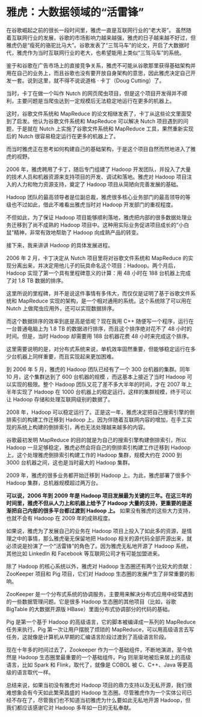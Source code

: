 





# 雅虎：大数据领域的“活雷锋”

在谷歌崛起之前的很长一段时间里，雅虎一直是互联网行业的“老大哥”。 虽然随着互联网行业的发展，谷歌的市场影响力越来越强，雅虎的日子越来越不好过，但雅虎仍是“瘦死的骆驼比马大”。谷歌发表了“三驾马车”的论文，开启了大数据时代，雅虎作为当时互联网行业的老大，也希望能用上类似“三驾马车”的系统。

鉴于和谷歌在广告市场上的直接竞争关系，雅虎不可能从谷歌那里获得基础架构并用在自己的业务上，而且谷歌也没有要开放自身架构的意思，因此雅虎决定自己开发一套。说到这里，就不得不说说道格 · 卡丁（Doug Cutting）了。

当时，卡丁在做一个叫作 Nutch 的网页爬虫项目，但是这个项目开发得并不顺利，主要问题是当爬虫达到一定规模后无法稳定地运行在更多的机器上。

这时，谷歌文件系统和 MapReduce 的论文相继发表了，卡丁从这些论文里面受到了启发。他认为谷歌文件系统和 MapReduce 可以解决 Nutch 项目遇到的问题，于是就在 Nutch 上实施了谷歌文件系统和 MapReduce 工具，果然重新实现后的 Nutch 很容易稳定运行在更多的机器上了。

而当时雅虎正在思考如何构建自己的基础架构，于是这个项目自然而然地进入了雅虎的视野。

2006 年，雅虎聘用了卡丁，随后专门组建了 Hadoop 开发团队，并投入了大量的技术人员和机器资源来支持项目的开发、调试和落地。雅虎对 Hadoop 项目注入的人力和物力资源支持，奠定了 Hadoop 项目从简陋向完善发展的基础。

Hadoop 团队的最高领导者是位副总裁，雅虎很多核心业务部门的最高领导的等级也不过如此，借此不难看出雅虎当时对 Hadoop 开发部门的重视程度。

不但如此，为了保证 Hadoop 项目能够顺利落地，雅虎把内部的很多数据处理业务迁移到了尚不成熟的 Hadoop 项目中。这种用实际业务促进项目成长的“小白鼠”精神，非常有效地帮助了 Hadoop 向成熟产品的转变。

接下来，我来讲讲 Hadoop 的具体发展进程。

2006 年 2 月，卡丁决定从 Nutch 项目里将对谷歌文件系统和 MapReduce 的实现分离出来，并决定用他儿子的玩具命名这个项目：Hadoop。两个月后，Hadoop 实现了第一个具有里程碑意义的计算：用 48 小时在 188 台机器上完成了对 1.8 TB 数据的排序。

这里所说的里程碑，并不是说这件事情有多伟大，而仅仅是证明了基于谷歌文件系统和 MapReduce 实现的架构，是一个相对通用的系统。这个系统除了可以用在 Nutch 上做爬虫应用外，还可以实现数据排序。

而这个数据排序的效率到底是高是低呢？现在我用 C++ 随便写一个程序，运行在一台普通电脑上为 1.8 TB 的数据进行排序，而且这个排序绝对花不了 48 小时的时间。但是，当时 Hadoop 却需要用 188 台机器花费 48 小时来完成这个排序。

这里需要说明的是，对分布式系统来说，单机效率固然重要，但能够稳定运行在多少台机器上同样重要，而且实现起来更加困难。

到 2006 年 5 月，雅虎的 Hadoop 团队已经有了一个 300 台机器的集群。同年 10 月，这个集群达到了 600 台机器的规模 ，而这基本上接近了当时 Hadoop 可以实现的极限。整个 Hadoop 团队又花了差不多大半年的时间，才在 2007 年上半年实现了 Hadoop 在 1000 台机器上的稳定运行。这样的集群规模，终于可以让 Hadoop 存储和处理互联网级别的数据了。

2008 年，Hadoop 可以稳定运行了。正是这一年，雅虎决定把自己搜索引擎的倒排索引的构建工作迁移到 Hadoop 上。因为伴随着互联网内容的增加，在手工实现的系统上构建的倒排索引，再也无法处理越来越多的内容。

谷歌最初发明 MapReduce 的目的就是为自己的搜索引擎构建倒排索引，所以 Hadoop 一旦足够稳定，雅虎必然会将自己的倒排索引构建工作迁移到 Hadoop 上。这个处理雅虎倒排索引构建工作的 Hadoop 集群，规模大约在 2000 到 3000 台机器之间，这也是当时最大的 Hadoop 集群。

2009 年，雅虎的很多业务都开始迁移到 Hadoop 上。为此，雅虎部署了很多个 Hadoop 集群，总机器规模超过两万台。

**可以说，2006 年到 2009 年是 Hadoop 项目发展最为关键的三年。在这三年的时间里，雅虎不但从人力上和机器上给予了 Hadoop 大量的支持，更重要的是逐渐把自己内部的很多平台都过渡到 Hadoop 上。** 如果没有雅虎的这些大力支持，也就不会有 Hadoop 在 2009 年的成熟程度。

如果说，雅虎为了发展自己的业务在 Hadoop 项目上投入了如此多的资源，是情理之中的事情，那么雅虎毫无保留地把 Hadoop 相关的源代码全部开源出来，就必须说是扮演了一个“活雷锋”的角色了。因为雅虎无私地开源了 Hadoop 系统，其他比如 LinkedIn 和 Facebook 等互联网公司才有可能加盟进来。

除了 Hadoop 的核心系统以外，雅虎对 Hadoop 生态圈还有两个比较大的贡献：ZooKeeper 项目和 Pig 项目，它们对 Hadoop 生态圈的发展产生了非常重要的影响。

ZooKeeper 是一个分布式系统的协调服务，主要用来解决分布式应用中经常遇到的一些数据管理问题。它是很多 Hadoop 生态圈的其他项目（比如，谷歌 BigTable 的大数据开源版 HBase）里面分布式协调部分的代码的基础。

Pig 是第一个基于 Hadoop 的高级语言，它的脚本被编译成一系列的 MapReduce 任务来执行。Pig 第一次让用户摆脱了烦琐的 MapReduce，可以用高级语言去写任务，这就像是计算机从早期的汇编语言阶段过渡到了高级语言阶段。

现在十年多的时间过去了，Zookeeper 作为一个基础组件，不断地演进，至今依然是 Hadoop 生态圈里最重要的一个基础组件。Pig 则渐渐地被后来居上的高级语言，比如 Spark 和 Flink，取代了，就像是 COBOL 被 C、C++、Java 等更高级的语言取代一样。

总结来说，如果当初没有雅虎对 Hadoop 项目的鼎力支持以及无私开源，我们很难想象会有今天如此繁荣昌盛的 Hadoop 生态圈。尽管雅虎作为一个实体公司已经不存在了，尽管我们也不知道当初雅虎为什么要如此无私地开源 Hadoop，但我们都应该感谢它对 Hadoop 多年如一日的无私奉献。










































